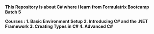 <b>This Repository is about C# where i learn from Formulatrix Bootcamp Batch 5<b>

<b>
    Courses : 
    1. Basic Environment Setup
    2. Introducing C# and the .NET Framework
    3. Creating Types in C# 
    4. Advanced C# 
<b>